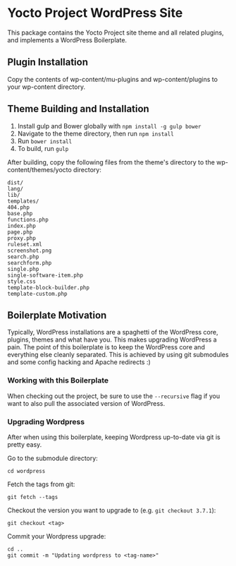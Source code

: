 Yocto Project WordPress Site
=====================

This package contains the Yocto Project site theme and all related plugins, and implements a WordPress Boilerplate.

## Plugin Installation

Copy the contents of wp-content/mu-plugins and wp-content/plugins to your wp-content directory.

## Theme Building and Installation

1. Install gulp and Bower globally with `npm install -g gulp bower`
2. Navigate to the theme directory, then run `npm install`
3. Run `bower install`
4. To build, run `gulp`

After building, copy the following files from the theme's directory to the wp-content/themes/yocto directory:

```
dist/
lang/
lib/
templates/
404.php
base.php
functions.php
index.php
page.php
proxy.php
ruleset.xml
screenshot.png
search.php
searchform.php
single.php
single-software-item.php
style.css
template-block-builder.php
template-custom.php
```

## Boilerplate Motivation

Typically, WordPress installations are a spaghetti of the WordPress core, plugins, themes and what have you. This makes upgrading WordPress a pain. The point of this boilerplate is to keep the WordPress core and everything else cleanly separated. This is achieved by using git submodules and some config hacking and Apache redirects :)

### Working with this Boilerplate

When checking out the project, be sure to use the `--recursive` flag if you want to also pull the associated version of WordPress.

### Upgrading Wordpress

After when using this boilerplate, keeping Wordpress up-to-date via git is
pretty easy.

Go to the submodule directory:

    cd wordpress

Fetch the tags from git:

    git fetch --tags

Checkout the version you want to upgrade to (e.g. `git checkout 3.7.1`):

    git checkout <tag>

Commit your Wordpress upgrade:

    cd ..
    git commit -m "Updating wordpress to <tag-name>"
